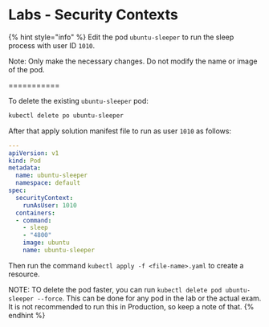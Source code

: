 # Labs - Security Contexts



{% hint style="info" %}
Edit the pod `ubuntu-sleeper` to run the sleep process with user ID `1010`.

Note: Only make the necessary changes. Do not modify the name or image of the pod.

\===========

To delete the existing `ubuntu-sleeper` pod:

```sh
kubectl delete po ubuntu-sleeper 
```

After that apply solution manifest file to run as user `1010` as follows:

```yaml
---
apiVersion: v1
kind: Pod
metadata:
  name: ubuntu-sleeper
  namespace: default
spec:
  securityContext:
    runAsUser: 1010
  containers:
  - command:
    - sleep
    - "4800"
    image: ubuntu
    name: ubuntu-sleeper
```

Then run the command `kubectl apply -f <file-name>.yaml` to create a resource.

NOTE: TO delete the pod faster, you can run `kubectl delete pod ubuntu-sleeper --force`. This can be done for any pod in the lab or the actual exam. It is not recommended to run this in Production, so keep a note of that.
{% endhint %}
